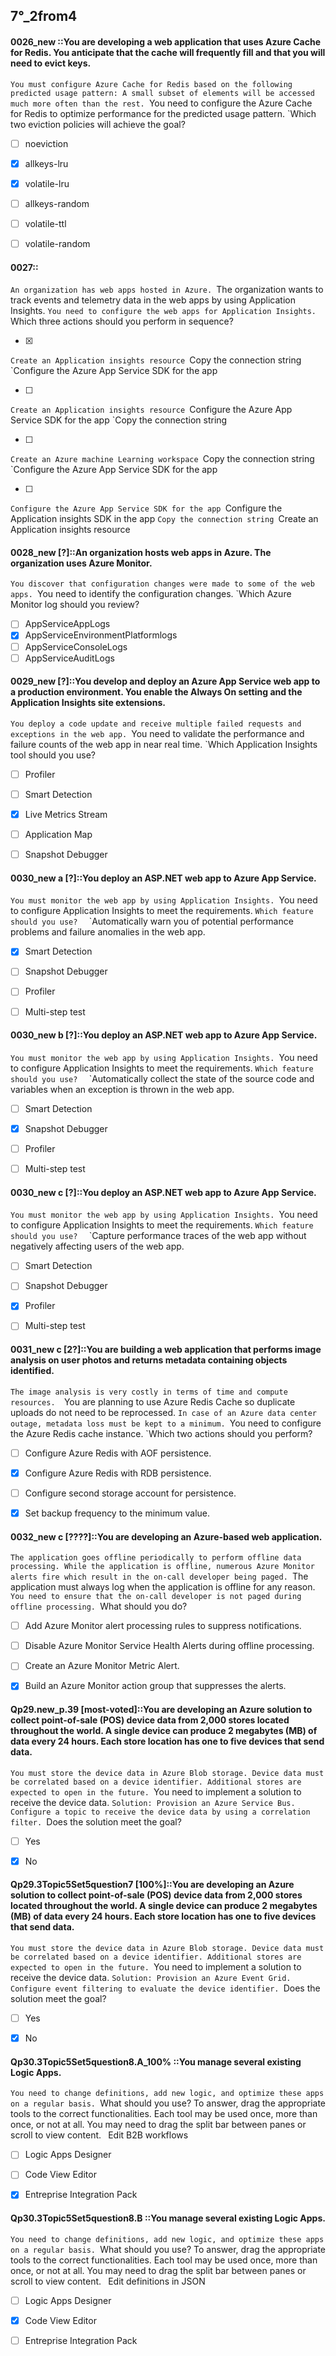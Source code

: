 
##   7°_2from4


#### 0026_new ::You are developing a web application that uses Azure Cache for Redis. You anticipate that the cache will frequently fill and that you will need to evict keys.
`You must configure Azure Cache for Redis based on the following predicted usage pattern: A small subset of elements will be accessed much more often than the rest.
`You need to configure the Azure Cache for Redis to optimize performance for the predicted usage pattern.
`Which two eviction policies will achieve the goal?

- [ ] noeviction
- [x] allkeys-lru
- [x] volatile-lru
- [ ] allkeys-random
- [ ] volatile-ttl
- [ ] volatile-random


#### 0027::
`An organization has web apps hosted in Azure.
`The organization wants to track events and telemetry data in the web apps by using Application Insights.
`You need to configure the web apps for Application Insights.
`Which three actions should you perform in sequence?

- [x] 
`Create an Application insights resource
`Copy the connection string
`Configure the Azure App Service SDK for the app

- [ ] 
`Create an Application insights resource
`Configure the Azure App Service SDK for the app
`Copy the connection string

- [ ] 
`Create an Azure machine Learning workspace
`Copy the connection string
`Configure the Azure App Service SDK for the app


- [ ] 
`Configure the Azure App Service SDK for the app
`Configure the Application insights SDK in the app
`Copy the connection string
`Create an Application insights resource


#### 0028_new [?]::An organization hosts web apps in Azure. The organization uses Azure Monitor.
`You discover that configuration changes were made to some of the web apps.
`You need to identify the configuration changes.
`Which Azure Monitor log should you review?

- [ ] AppServiceAppLogs
- [x] AppServiceEnvironmentPlatformlogs
- [ ] AppServiceConsoleLogs
- [ ] AppServiceAuditLogs

#### 0029_new [?]::You develop and deploy an Azure App Service web app to a production environment. You enable the Always On setting and the Application Insights site extensions.
`You deploy a code update and receive multiple failed requests and exceptions in the web app.
`You need to validate the performance and failure counts of the web app in near real time.
`Which Application Insights tool should you use?

- [ ] Profiler
- [ ] Smart Detection
- [x] Live Metrics Stream
- [ ] Application Map
- [ ] Snapshot Debugger


#### 0030_new a [?]::You deploy an ASP.NET web app to Azure App Service.
`You must monitor the web app by using Application Insights.
`You need to configure Application Insights to meet the requirements.
`Which feature should you use? 
`
`Automatically warn you of potential performance problems and failure anomalies in the web app. 

- [x] Smart Detection
- [ ] Snapshot Debugger
- [ ] Profiler
- [ ] Multi-step test


#### 0030_new b [?]::You deploy an ASP.NET web app to Azure App Service.
`You must monitor the web app by using Application Insights.
`You need to configure Application Insights to meet the requirements.
`Which feature should you use? 
`
`Automatically collect the state of the source code and variables when an exception is thrown in the web app. 

- [ ] Smart Detection
- [x] Snapshot Debugger
- [ ] Profiler
- [ ] Multi-step test


#### 0030_new c [?]::You deploy an ASP.NET web app to Azure App Service.
`You must monitor the web app by using Application Insights.
`You need to configure Application Insights to meet the requirements.
`Which feature should you use? 
`
`Capture performance traces of the web app without negatively affecting users of the web app. 

- [ ] Smart Detection
- [ ] Snapshot Debugger
- [x] Profiler
- [ ] Multi-step test


#### 0031_new c [2?]::You are building a web application that performs image analysis on user photos and returns metadata containing objects identified. 
`The image analysis is very costly in terms of time and compute resources. 
`You are planning to use Azure Redis Cache so duplicate uploads do not need to be reprocessed.
`In case of an Azure data center outage, metadata loss must be kept to a minimum.
`You need to configure the Azure Redis cache instance.
`Which two actions should you perform? 

- [ ] Configure Azure Redis with AOF persistence.
- [x] Configure Azure Redis with RDB persistence.
- [ ] Configure second storage account for persistence.
- [x] Set backup frequency to the minimum value.


#### 0032_new c [????]::You are developing an Azure-based web application. 
`The application goes offline periodically to perform offline data processing. While the application is offline, numerous Azure Monitor alerts fire which result in the on-call developer being paged.
`The application must always log when the application is offline for any reason.
`You need to ensure that the on-call developer is not paged during offline processing.
`What should you do?

- [ ] Add Azure Monitor alert processing rules to suppress notifications.
- [ ] Disable Azure Monitor Service Health Alerts during offline processing.
- [ ] Create an Azure Monitor Metric Alert.
- [x] Build an Azure Monitor action group that suppresses the alerts.



#### Qp29.new_p.39 [most-voted]::You are developing an Azure solution to collect point-of-sale (POS) device data from 2,000 stores located throughout the world. A single device can produce 2 megabytes (MB) of data every 24 hours. Each store location has one to five devices that send data.
`You must store the device data in Azure Blob storage. Device data must be correlated based on a device identifier. Additional stores are expected to open in the future.
`You need to implement a solution to receive the device data.
`Solution: Provision an Azure Service Bus. Configure a topic to receive the device data by using a correlation filter.
`Does the solution meet the goal?

- [ ] Yes
- [x] No



#### Qp29.3Topic5Set5question7 [100%]::You are developing an Azure solution to collect point-of-sale (POS) device data from 2,000 stores located throughout the world. A single device can produce 2 megabytes (MB) of data every 24 hours. Each store location has one to five devices that send data.
`You must store the device data in Azure Blob storage. Device data must be correlated based on a device identifier. Additional stores are expected to open in the future.
`You need to implement a solution to receive the device data.
`Solution: Provision an Azure Event Grid. Configure event filtering to evaluate the device identifier.
`Does the solution meet the goal?

- [ ] Yes
- [x] No




#### Qp30.3Topic5Set5question8.A_100% ::You manage several existing Logic Apps.
`You need to change definitions, add new logic, and optimize these apps on a regular basis.
`What should you use? To answer, drag the appropriate tools to the correct functionalities. Each tool may be used once, more than once, or not at all. You may need to drag the split bar between panes or scroll to view content.
`
`Edit B2B workflows

- [ ] Logic Apps Designer
- [ ] Code View Editor
- [x] Entreprise Integration Pack


#### Qp30.3Topic5Set5question8.B ::You manage several existing Logic Apps.
`You need to change definitions, add new logic, and optimize these apps on a regular basis.
`What should you use? To answer, drag the appropriate tools to the correct functionalities. Each tool may be used once, more than once, or not at all. You may need to drag the split bar between panes or scroll to view content.
`
`Edit definitions in JSON

- [ ] Logic Apps Designer
- [x] Code View Editor
- [ ] Entreprise Integration Pack



















